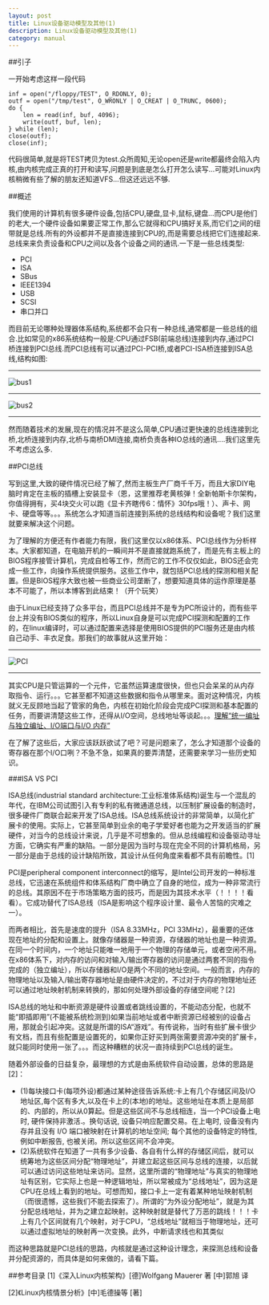 ```yaml
---
layout: post
title: Linux设备驱动模型及其他(1)
description: Linux设备驱动模型及其他(1)
category: manual
---
```


##引子

一开始考虑这样一段代码

	inf = open("/floppy/TEST", O_RDONLY, 0);
	outf = open("/tmp/test", O_WRONLY | O_CREAT | O_TRUNC, 0600);
	do {
		len = read(inf, buf, 4096);
		write(outf, buf, len);
	} while (len);
	close(outf);
	close(inf);

代码很简单,就是将TEST拷贝为test.众所周知,无论open还是write都最终会陷入内核,由内核完成正真的打开和读写,问题是到底是怎么打开怎么读写...可能对Linux内核稍微有些了解的朋友还知道VFS...但这还远远不够.


##概述

我们使用的计算机有很多硬件设备,包括CPU,硬盘,显卡,鼠标,键盘...而CPU是他们的老大,一个硬件设备如果要正常工作,那么它就得和CPU搞好关系,而它们之间的纽带就是总线.所有的外设都并不是直接连接到CPU的,而是需要总线把它们连接起来.总线来来负责设备和CPU之间以及各个设备之间的通讯.一下是一些总线类型:
<ul>
<li>PCI</li>
<li>ISA</li>
<li>SBus</li>
<li>IEEE1394</li>
<li>USB</li>
<li>SCSI</li>
<li>串口并口</li>
</ul>

而目前无论哪种处理器体系结构,系统都不会只有一种总线,通常都是一些总线的组合.比如常见的x86系统结构一般是:CPU通过FSB(前端总线)连接到内存,通过PCI桥连接到PCI总线.而PCI总线有可以通过PCI-PCI桥,或者PCI-ISA桥连接到ISA总线,结构如图:
***
![bus1](/images/bus.gif) 
***
![bus2](/images/bus2.jpg)
***
然而随着技术的发展,现在的情况并不是这么简单,CPU通过更快速的总线连接到北桥,北桥连接到内存,北桥与南桥DMI连接,南桥负责各种IO总线的通讯....我们这里先不考虑这么多.


##PCI总线

写到这里,大致的硬件情况已经了解了,然而主板生产厂商千千万，而且大家DIY电脑时肯定在主板的插槽上安装显卡（恩，这里推荐老黄核弹！全新帕斯卡尔架构，你值得拥有，买4块交火可以跑《显卡齐瞎传6：情怀》30fps哦！）、声卡、网卡、硬盘等等。。。系统怎么才知道当前连接到系统的总线结构和设备呢？我们这里就要来解决这个问题。


为了理解的方便还有作者能力有限，我们这里仅以x86体系、PCI总线作为分析样本。大家都知道，在电脑开机的一瞬间并不是直接就跑系统了，而是先有主板上的BIOS程序接管计算机，完成自检等工作，然而它的工作不仅仅如此，BIOS还会完成一些工作，向操作系统提供服务。这些工作中，就包括PCI总线的探测和相关配置。但是BIOS程序大致也被一些商业公司垄断了，想要知道具体的运作原理是基本不可能了，所以本博客到此结束！（开个玩笑）


由于Linux已经支持了众多平台，而且PCI总线并不是专为PC所设计的，而有些平台上并没有BIOS类似的程序，所以Linux自身是可以完成PCI探测和配置的工作的，在linux编译时，可以通过配置来选择是使用BIOS提供的PCI服务还是由内核自己动手、丰衣足食。那我们的故事就从这里开始：
***
![PCI](/images/pci_bios.png)
***
其实CPU是只管运算的一个元件，它虽然运算速度很快，但也只会呆呆的从内存取指令、运行。。。它甚至都不知道这些数据和指令从哪里来。面对这种情况，内核就义无反顾地当起了管家的角色，内核在初始化阶段会完成PCI探测和基本配置的任务，而要讲清楚这些工作，还得从I/O空间，总线地址等谈起。。。<a href="http://blog.csdn.net/tody_guo/article/details/5461725">理解“统一编址与独立编址、I/O端口与I/O 内存”</a>


在了解了这些后，大家应该跃跃欲试了吧？可是问题来了，怎么才知道那个设备的寄存器在那个I/O口咧？不急不急，如果真的要弄清楚，还需要来学习一些历史知识。


###ISA VS PCI

ISA总线(industrial standard architecture:工业标准体系结构)诞生与一个混乱的年代，在IBM公司试图引入有专利的私有微通道总线，以压制扩展设备的制造时，很多硬件厂商联合起来开发了ISA总线。ISA总线系统设计的非常简单，以简化扩展卡的使用。实际上，它甚至简单到业余的电子学爱好者也能为之开发适当的扩展硬件，对当今的总线设计来说，几乎是不可想象的。但从总线编程和设备驱动寻址方面，它确实有严重的缺陷。一部分是因为当时与现在完全不同的计算机格局，另一部分是由于总线的设计缺陷所致，其设计从任何角度来看都不具有前瞻性。[1]


PCI是peripheral component interconnect的缩写，是Intel公司开发的一种标准总线，它迅速在系统组件和体系结构厂商中确立了自身的地位，成为一种非常流行的总线。其原因不在于市场策略方面的技巧，而是因为其技术水平（！！！！看看）。它成功替代了ISA总线（ISA是影响这个程序设计里、最令人苦恼的灾难之一）。


而两者相比，首先是速度的提升（ISA 8.33MHz，PCI 33MHz），最重要的还体现在地址的分配和设置上。就像存储器是一种资源，存储器的地址也是一种资源。在同一个时间内，一个地址只能唯一地用于一个物理的存储单元，或者空闲不用。在x86体系下，对内存的访问和对输入/输出寄存器的访问是通过两套不同的指令完成的（独立编址），所以存储器和I/O是两个不同的地址空间。一般而言，内存的物理地址以及输入/输出寄存器地址是由硬件决定的，不过对于内存的物理地址还可以通过地址映射机制来转换的，那如何处理外部设备的存储空间呢？[2]


ISA总线的地址和中断资源是硬件设置或者跳线设置的，不能动态分配，也就不能“即插即用”(不能被系统检测到)如果当前地址或者中断资源已经被别的设备占用，那就会引起冲突。这就是所谓的ISA“游戏”。有传说称，当时有些扩展卡很少有文档，而且有些配置是设置死的，如果你正好买到两张需要资源冲突的扩展卡，就只能同时使用一张了。。。而这种糟糕的状况一直持续到PCI总线的诞生。


随着外部设备的日益复杂，最理想的方式是由系统软件自动设置，总体的思路是[2]：
<ul>
<li>(1)每块接口卡(每项外设)都通过某种途径告诉系统:卡上有几个存储区间及I/O地址区,每个区有多大,以及在卡上的(本地)的地址。这些地址在本质上是局部的、内部的，所以从0算起。但是这些区间不与总线相连，当一个PCI设备上电时, 硬件保持非激活.。换句话说, 设备只响应配置交易。在上电时, 设备没有内存并且没有 I/O 端口被映射在计算机的地址空间; 每个其他的设备特定的特性, 例如中断报告, 也被关闭。所以这些区间不会冲突。</li>
<li>(2)系统软件在知道了一共有多少设备、各自有什么样的存储区间后，就可以统筹地为这些区间分配“物理地址”，并建立起这些区间与总线的连接，以后就可以通过访问这些地址来访问。显然，这里所谓的“物理地址”与真实的物理地址有区别，它实际上也是一种逻辑地址，所以常被成为“总线地址”，因为这是CPU在总线上看到的地址。可想而知，接口卡上一定有着某种地址映射机制（而很遗憾，这些我们不能去探索了）。所谓的“为外设分配地址”，就是为其分配总线地址，并为之建立起映射。这种映射就是替代了万恶的跳线！！！卡上有几个区间就有几个映射，对于CPU，“总线地址”就相当于物理地址，还可以通过虚拟地址的映射再一次变换。此外，中断请求线也和其类似</li>
</ul>
而这种思路就是PCI总线的思路，内核就是通过这种设计理念，来探测总线和设备并分配资源的，而具体是如何来做的，请看下篇。






##参考目录
[1]《深入Linux内核架构》[德]Wolfgang Mauerer 著 [中]郭旭 译

[2]《Linux内核情景分析》[中]毛德操等 [著]


















